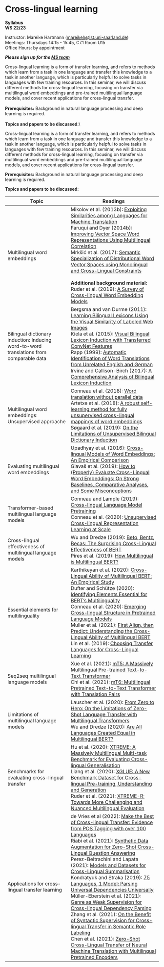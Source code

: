 # Cross-lingual learning

**Syllabus**\
**WS 22/23**

Instructor: Mareike Hartmann (mareikeh@lst.uni-saarland.de) \
Meetings: Thursdays 14:15 - 15:45, C7.1 Room U15 \
Office Hours: by appointment 

***Please sign up for the [MS team](https://teams.microsoft.com/l/team/19%3aPkPxfQc7sHJGtFlTVwLrU3cPo1aSbeXvbpDS2QGK8Vk1%40thread.tacv2/conversations?groupId=f339f9b1-ea7b-44b1-ae37-bfb2aeeb7a55&tenantId=67610027-1ac3-49b6-8641-ccd83ce1b01f)***

Cross-lingual learning is a form of transfer learning, and refers to methods which learn from a task in one language and transfer this knowledge to a task in another language, which is particularly helpful to solve tasks in languages with few training resources. In this seminar, we will discuss different methods for cross-lingual learning, focusing on transfer via multilingual word embeddings and pre-trained multilingual language models, and cover recent applications for cross-lingual transfer.\
\
**Prerequisites:** Background in natural language processing and deep learning is required.\
\
**Topics and papers to be discussed:**\

Cross-lingual learning is a form of transfer learning, and refers to methods which learn from a task in one language and transfer this knowledge to a task in another language, which is particularly helpful to solve tasks in languages with few training resources. In this seminar, we will discuss different methods for cross-lingual learning, focusing on transfer via multilingual word embeddings and pre-trained multilingual language models, and cover recent applications for cross-lingual transfer.

**Prerequisites:** Background in natural language processing and deep learning is required.

**Topics and papers to be discussed:**

| **Topic**  | **Readings** |
|------------|--------------|
| Multilingual word embeddings  | Mikolov et al. (2013b): [Exploiting Similarities among Languages for Machine Translation](https://arxiv.org/pdf/1309.4168.pdf) <br /> Faruqui and Dyer (2014b): [Improving Vector Space Word Representations Using Multilingual Correlation](https://aclanthology.org/E14-1049.pdf) <br /> Mrkšić et al. (2017): [Semantic Specialization of Distributional Word Vector Spaces using Monolingual and Cross-Lingual Constraints](https://aclanthology.org/Q17-1022.pdf) <br /> <br /> **Additional background material:** <br /> Ruder et al. (2019): [A Survey of Cross-lingual Word Embedding Models](https://jair.org/index.php/jair/article/view/11640/26511)|
| Bilingual dictionary induction: Inducing word-to-word translations from comparable data  | Bergsma and van Durme (2011): [Learning Bilingual Lexicons Using the Visual Similarity of Labeled Web Images](https://www.aaai.org/ocs/index.php/IJCAI/IJCAI11/paper/view/3239/3743) <br /> Kiela et al. (2015): [Visual Bilingual Lexicon Induction with Transferred ConvNet Features](https://aclanthology.org/D15-1015.pdf) <br /> Rapp (1999): [Automatic Identification of Word Translations from Unrelated English and German](https://aclanthology.org/P99-1067.pdf)  <br />  Irvine and Callison-Birch (2017): [A Comprehensive Analysis of Bilingual Lexicon Induction](https://aclanthology.org/J17-2001.pdf) |
| Multilingual word embeddings: Unsupervised approache  | Conneau et al. (2018): [Word translation without parallel data](https://openreview.net/pdf?id=H196sainb)<br /> Artetxe et al. (2018): [A robust self-learning method for fully unsupervised cross-lingual mappings of word embeddings](https://aclanthology.org/P18-1073.pdf)<br /> Søgaard et al. (2019): [On the Limitations of Unsupervised Bilingual Dictionary Induction](https://aclanthology.org/P18-1072.pdf)|
| Evaluating multilingual word embeddings | Upadhyay et al. (2016): [Cross-lingual Models of Word Embeddings: An Empirical Comparison](https://aclanthology.org/P16-1157.pdf)<br /> Glavaš et al. (2019): [How to (Properly) Evaluate Cross-Lingual Word Embeddings: On Strong Baselines, Comparative Analyses, and Some Misconceptions](https://aclanthology.org/P19-1070.pdf)|
| Transformer-based multilingual language models | Conneau and Lample (2019): [Cross-lingual Language Model Pretraining](https://proceedings.neurips.cc/paper/2019/file/c04c19c2c2474dbf5f7ac4372c5b9af1-Paper.pdf)<br /> Conneau et al. (2020): [Unsupervised Cross-lingual Representation Learning at Scale](https://aclanthology.org/2020.acl-main.747.pdf) |
| Cross-lingual effectiveness of multilingual language models | Wu and Dredze (2019): [Beto, Bentz, Becas: The Surprising Cross-Lingual Effectiveness of BERT](https://aclanthology.org/D19-1077.pdf)<br /> Pires et al. (2019): [How Multilingual is Multilingual BERT?](https://aclanthology.org/P19-1493.pdf)|
|  Essential elements for multilinguality|   Karthikeyan et al. (2020): [Cross-Lingual Ability of Multilingual BERT: An Empirical Study](https://openreview.net/pdf?id=HJeT3yrtDr) <br /> Dufter and Schütze (2020): [Identifying Elements Essential for BERT’s Multilinguality](https://aclanthology.org/2020.emnlp-main.358.pdf)<br /> Conneau et al. (2020): [Emerging Cross-lingual Structure in Pretrained Language Models](https://aclanthology.org/2020.acl-main.536.pdf)<br /> Muller et al. (2021): [First Align, then Predict: Understanding the Cross-Lingual Ability of Multilingual BERT](https://aclanthology.org/2021.eacl-main.189.pdf)<br /> Lin et al. (2019): [Choosing Transfer Languages for Cross-Lingual Learning](https://aclanthology.org/P19-1301.pdf)|
| Seq2seq multilingual language models | Xue et al. (2021): [mT5: A Massively Multilingual Pre-trained Text-to-Text Transformer](https://aclanthology.org/2021.naacl-main.41.pdf)<br /> Chi et al. (2021): [mT6: Multilingual Pretrained Text-to-Text Transformer with Translation Pairs](https://aclanthology.org/2021.emnlp-main.125.pdf) |
|  Limitations of multilingual language models|  Lauscher et al. (2020): [From Zero to Hero: On the Limitations of Zero-Shot Language Transfer with Multilingual Transformers](https://aclanthology.org/2020.emnlp-main.363.pdf) <br /> Wu and Dredze (2020): [Are All Languages Created Equal in Multilingual BERT?](https://aclanthology.org/2020.repl4nlp-1.16.pdf)|
|  Benchmarks for evaluating cross-lingual transfer| Hu et al. (2020): [XTREME: A Massively Multilingual Multi-task Benchmark for Evaluating Cross-lingual Generalisation](https://proceedings.mlr.press/v119/hu20b.html)<br /> Liang et al. (2020): [XGLUE: A New Benchmark Dataset for Cross-lingual Pre-training, Understanding and Generation](https://aclanthology.org/2020.emnlp-main.484.pdf)<br /> Ruder et al. (2021): [XTREME-R: Towards More Challenging and Nuanced Multilingual Evaluation](https://aclanthology.org/2021.emnlp-main.802.pdf)|
| Applications for cross-lingual transfer learning | de Vries et al (2022): [Make the Best of Cross-lingual Transfer: Evidence from POS Tagging with over 100 Languages](https://aclanthology.org/2022.acl-long.529.pdf)<br /> Riabi et al. (2021): [Synthetic Data Augmentation for Zero-Shot Cross-Lingual Question Answering](https://aclanthology.org/2021.emnlp-main.562.pdf)<br />Perez-Beltrachini and Lapata (2021): [Models and Datasets for Cross-Lingual Summarisation](https://aclanthology.org/2021.emnlp-main.742.pdf)<br />Kondratyuk and Straka (2019): [75 Languages, 1 Model: Parsing Universal Dependencies Universally](https://aclanthology.org/D19-1279.pdf)<br />Müller-Eberstein et al. (2021): [Genre as Weak Supervision for Cross-lingual Dependency Parsing](https://aclanthology.org/2021.emnlp-main.393.pdf)<br />Zhang et al. (2021): [On the Benefit of Syntactic Supervision for Cross-lingual Transfer in Semantic Role Labeling](https://aclanthology.org/2021.emnlp-main.503.pdf)<br /> Chen et al. (2021): [Zero-Shot Cross-Lingual Transfer of Neural Machine Translation with Multilingual Pretrained Encoders](https://aclanthology.org/2021.emnlp-main.2.pdf)|
